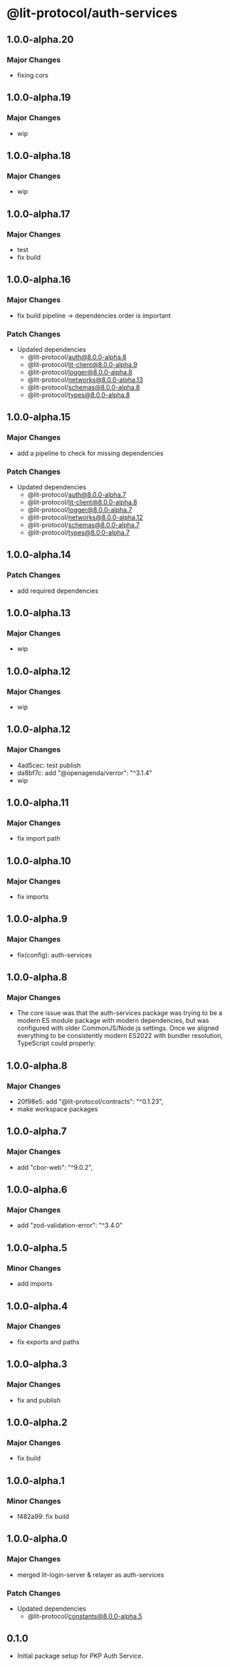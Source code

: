 # @lit-protocol/auth-services

## 1.0.0-alpha.20

### Major Changes

- fixing cors

## 1.0.0-alpha.19

### Major Changes

- wip

## 1.0.0-alpha.18

### Major Changes

- wip

## 1.0.0-alpha.17

### Major Changes

- test
- fix build

## 1.0.0-alpha.16

### Major Changes

- fix build pipeline -> dependencies order is important

### Patch Changes

- Updated dependencies
  - @lit-protocol/auth@8.0.0-alpha.8
  - @lit-protocol/lit-client@8.0.0-alpha.9
  - @lit-protocol/logger@8.0.0-alpha.8
  - @lit-protocol/networks@8.0.0-alpha.13
  - @lit-protocol/schemas@8.0.0-alpha.8
  - @lit-protocol/types@8.0.0-alpha.8

## 1.0.0-alpha.15

### Major Changes

- add a pipeline to check for missing dependencies

### Patch Changes

- Updated dependencies
  - @lit-protocol/auth@8.0.0-alpha.7
  - @lit-protocol/lit-client@8.0.0-alpha.8
  - @lit-protocol/logger@8.0.0-alpha.7
  - @lit-protocol/networks@8.0.0-alpha.12
  - @lit-protocol/schemas@8.0.0-alpha.7
  - @lit-protocol/types@8.0.0-alpha.7

## 1.0.0-alpha.14

### Patch Changes

- add required dependencies

## 1.0.0-alpha.13

### Major Changes

- wip

## 1.0.0-alpha.12

### Major Changes

- wip

## 1.0.0-alpha.12

### Major Changes

- 4ad5cec: test publish
- da8bf7c: add "@openagenda/verror": "^3.1.4"
- wip

## 1.0.0-alpha.11

### Major Changes

- fix import path

## 1.0.0-alpha.10

### Major Changes

- fix imports

## 1.0.0-alpha.9

### Major Changes

- fix(config): auth-services

## 1.0.0-alpha.8

### Major Changes

- The core issue was that the auth-services package was trying to be a modern ES module package with modern dependencies, but was configured with older CommonJS/Node.js settings. Once we aligned everything to be consistently modern ES2022 with bundler resolution, TypeScript could properly:

## 1.0.0-alpha.8

### Major Changes

- 20f98e5: add "@lit-protocol/contracts": "^0.1.23",
- make workspace packages

## 1.0.0-alpha.7

### Major Changes

- add "cbor-web": "^9.0.2",

## 1.0.0-alpha.6

### Major Changes

- add "zod-validation-error": "^3.4.0"

## 1.0.0-alpha.5

### Minor Changes

- add imports

## 1.0.0-alpha.4

### Major Changes

- fix exports and paths

## 1.0.0-alpha.3

### Major Changes

- fix and publish

## 1.0.0-alpha.2

### Major Changes

- fix build

## 1.0.0-alpha.1

### Minor Changes

- f482a99: fix build

## 1.0.0-alpha.0

### Major Changes

- merged lit-login-server & relayer as auth-services

### Patch Changes

- Updated dependencies
  - @lit-protocol/constants@8.0.0-alpha.5

## 0.1.0

- Initial package setup for PKP Auth Service.

